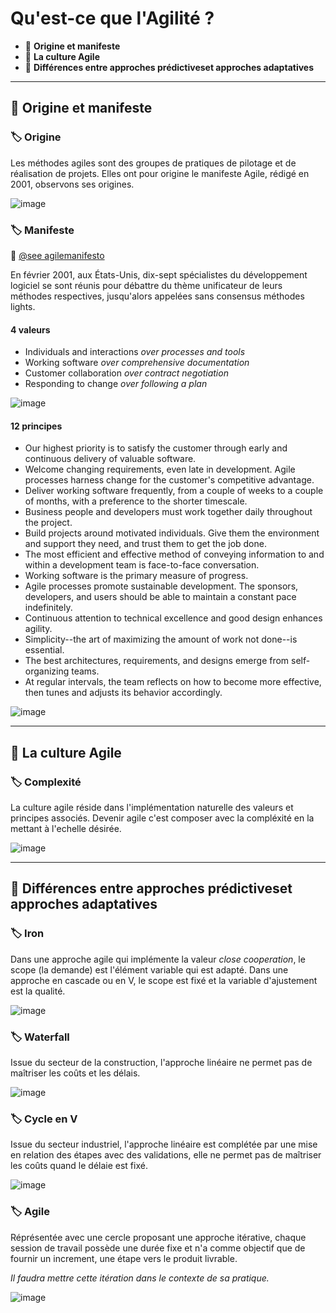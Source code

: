 # Qu'est-ce que l'Agilité ?

*  🔖 **Origine et manifeste**
*  🔖 **La culture Agile**
*  🔖 **Différences entre approches prédictiveset approches adaptatives**

___

## 📑 Origine et manifeste

### 🏷️ **Origine**

Les méthodes agiles sont des groupes de pratiques de pilotage et de réalisation de projets. Elles ont pour origine le manifeste Agile, rédigé en 2001, observons ses origines.

![image](./resources/01/00-Origine.jpg)

### 🏷️ **Manifeste**

🔗 [@see agilemanifesto](https://agilemanifesto.org/)

En février 2001, aux États-Unis, dix-sept spécialistes du développement logiciel se sont réunis pour débattre du thème unificateur de leurs méthodes respectives, jusqu'alors appelées sans consensus méthodes lights. 

#### 4 valeurs

* Individuals and interactions *over processes and tools*
* Working software *over comprehensive documentation*
* Customer collaboration *over contract negotiation*
* Responding to change *over following a plan*

![image](./resources/01/01-Values.jpg)

#### 12 principes

* Our highest priority is to satisfy the customer
through early and continuous delivery
of valuable software.
* Welcome changing requirements, even late in
development. Agile processes harness change for
the customer's competitive advantage.
* Deliver working software frequently, from a
couple of weeks to a couple of months, with a
preference to the shorter timescale.
* Business people and developers must work
together daily throughout the project.
* Build projects around motivated individuals.
Give them the environment and support they need,
and trust them to get the job done.
* The most efficient and effective method of
conveying information to and within a development
team is face-to-face conversation.
* Working software is the primary measure of progress.
* Agile processes promote sustainable development.
The sponsors, developers, and users should be able
to maintain a constant pace indefinitely.
* Continuous attention to technical excellence
and good design enhances agility.
* Simplicity--the art of maximizing the amount
of work not done--is essential.
* The best architectures, requirements, and designs
emerge from self-organizing teams.
* At regular intervals, the team reflects on how
to become more effective, then tunes and adjusts
its behavior accordingly. 

![image](./resources/01/02-Principes.jpg)

___

## 📑 La culture Agile

### 🏷️ **Complexité**

La culture agile réside dans l'implémentation naturelle des valeurs et principes associés. Devenir agile c'est composer avec la compléxité en la mettant à l'echelle désirée.

![image](./resources/01/03-Objective.jpg)

___

## 📑 Différences entre approches prédictiveset approches adaptatives

### 🏷️ **Iron**

Dans une approche agile qui implémente la valeur *close cooperation*, le scope (la demande) est l'élément variable qui est adapté. Dans une approche en cascade ou en V, le scope est fixé et la variable d'ajustement est la qualité.

![image](./resources/01/04-Predictive-adaptative.jpg)

### 🏷️ **Waterfall**

Issue du secteur de la construction, l'approche linéaire ne permet pas de maîtriser les coûts et les délais.

![image](./resources/01/05-Waterfall.jpg)

### 🏷️ **Cycle en V**

Issue du secteur industriel, l'approche linéaire est complétée par une mise en relation des étapes avec des validations, elle ne permet pas de maîtriser les coûts quand le délaie est fixé.

![image](./resources/01/06-Cycle-en-V.jpg)

### 🏷️ **Agile**

Réprésentée avec une cercle proposant une approche itérative, chaque session de travail possède une durée fixe et n'a comme objectif que de fournir un increment, une étape vers le produit livrable. 

*Il faudra mettre cette itération dans le contexte de sa pratique.*

![image](./resources/01/07-Iteratif.jpg)
